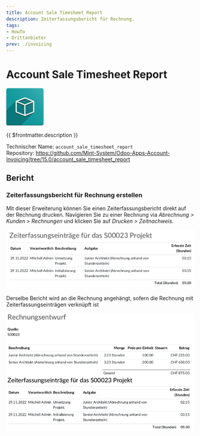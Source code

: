 ```yaml
---
title: Account Sale Timesheet Report
description: Zeiterfassungsbericht für Rechnung.
tags:
- HowTo
- Drittanbieter
prev: ./invoicing
---
```

# Account Sale Timesheet Report

![icon_oms_box](assets/icon_oms_box.png)

{{ $frontmatter.description }}

Technischer Name: `account_sale_timesheet_report`\
Repository: <https://github.com/Mint-System/Odoo-Apps-Account-Invoicing/tree/15.0/account_sale_timesheet_report>

## Bericht

### Zeiterfassungsbericht für Rechnung erstellen

Mit dieser Erweiterung können Sie einen Zeiterfassungsbericht direkt auf der Rechnung drucken. Navigieren Sie zu einer Rechnung via *Abrechnung > Kunden > Rechnungen* und klicken Sie auf *Drucken > Zeitnachweis*.

![](assets/Account%20Sale%20Timesheet%20Report%20Beispiel.png)

Derselbe Bericht wird an die Rechnung angehängt, sofern die Rechnung mit Zeiterfassungseinträgen verknüpft ist

![](assets/Account%20Sale%20Timesheet%20Report%20Beispiel%20Rechnung.png)